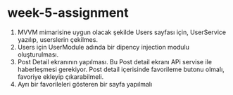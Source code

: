 # week-5-assignment
1. MVVM mimarisine uygun olacak şekilde Users sayfası için, UserService
yazılıp, userslerin çekilmes.
2. Users için UserModule adında bir dipency injection modulu
oluşturulması.
3. Post Detail ekranının yapılması. Bu Post detail ekranı APi servise ile
haberleşmesi gerekiyor. Post detail içerisinde favorileme butonu
olmalı, favoriye ekleyip çıkarabilmeli.
4. Ayrı bir favorileleri gösteren bir sayfa yapılmalı
